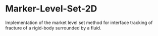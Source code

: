 # Marker-Level-Set-2D
Implementation of the market level set method for interface tracking of fracture of a rigid-body surrounded by a fluid. 
